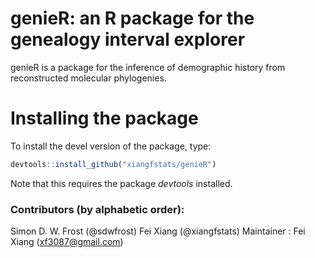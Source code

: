 
<!-- README.md is generated from README.Rmd. Please edit that file -->
genieR: an R package for the genealogy interval explorer
========================================================

genieR is a package for the inference of demographic history from reconstructed molecular phylogenies.

Installing the package
======================

To install the devel version of the package, type:

``` r
devtools::install_github("xiangfstats/genieR")
```

Note that this requires the package *devtools* installed.

### Contributors (by alphabetic order):

Simon D. W. Frost (@sdwfrost) Fei Xiang (@xiangfstats) Maintainer : Fei Xiang (<xf3087@gmail.com>)
